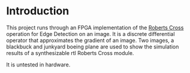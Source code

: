 # Introduction

This project runs through an FPGA implementation of the [Roberts Cross](https://en.wikipedia.org/wiki/Roberts_cross "RC") operation for Edge Detection on an image. It is a discrete differential operator that approximates the gradient of an image. Two images, a blackbuck and junkyard boeing plane are used to show the simulation results of a synthesizable rtl Roberts Cross module.  

It is untested in hardware. <!--TODO : maybe try to test in hardware, time permitting-->


